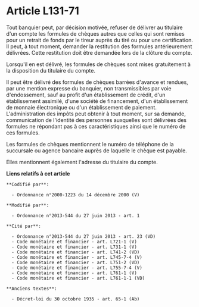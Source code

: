 # Article L131-71

Tout banquier peut, par décision motivée, refuser de délivrer au titulaire d'un compte les formules de chèques autres que
celles qui sont remises pour un retrait de fonds par le tireur auprès du tiré ou pour une certification. Il peut, à tout
moment, demander la restitution des formules antérieurement délivrées. Cette restitution doit être demandée lors de la
clôture du compte. 

Lorsqu'il en est délivré, les formules de chèques sont mises gratuitement à la disposition du titulaire du compte. 

Il peut être délivré des formules de chèques barrées d'avance et rendues, par une mention expresse du banquier, non
transmissibles par voie d'endossement, sauf au profit d'un établissement de crédit,     d'un établissement assimilé, d'une
société de financement, d'un établissement de monnaie électronique ou d'un établissement de paiement. L'administration des
impôts peut obtenir à tout moment, sur sa demande, communication de l'identité des personnes auxquelles sont délivrées des
formules ne répondant pas à ces caractéristiques ainsi que le numéro de ces formules. 

Les formules de chèques mentionnent le numéro de téléphone de la succursale ou agence bancaire auprès de laquelle le chèque
est payable. 

Elles mentionnent également l'adresse du titulaire du compte.

**Liens relatifs à cet article**

	**Codifié par**:

	  - Ordonnance n°2000-1223 du 14 décembre 2000 (V)

	**Modifié par**:

	  - Ordonnance n°2013-544 du 27 juin 2013 - art. 1

	**Cité par**:

	  - Ordonnance n°2013-544 du 27 juin 2013 - art. 23 (VD)
	  - Code monétaire et financier - art. L721-1 (V)
	  - Code monétaire et financier - art. L731-1 (V)
	  - Code monétaire et financier - art. L741-2 (VD)
	  - Code monétaire et financier - art. L745-7-4 (V)
	  - Code monétaire et financier - art. L751-2 (VD)
	  - Code monétaire et financier - art. L755-7-4 (V)
	  - Code monétaire et financier - art. L761-1 (V)
	  - Code monétaire et financier - art. L761-1-1 (VD)

	**Anciens textes**:

	  - Décret-loi du 30 octobre 1935 - art. 65-1 (Ab)
